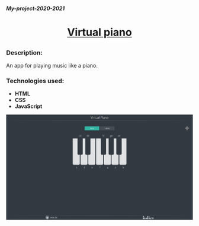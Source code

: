 ##### My-project-2020-2021

# <p align="center">[Virtual piano](https://rolling-scopes-school.github.io/My-project-2020-2021/virtual-piano/)</p>

### Description:
An app for playing music like a piano.

### Technologies used:

- **HTML** 
- **CSS**
- **JavaScript**

![Illustration for the project](https://github.com/ckachok/My-project-2020-2021/blob/preview/image/virtual-piano.JPG)